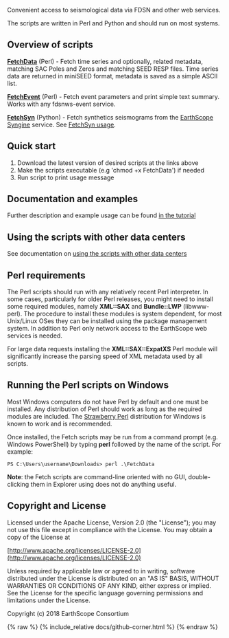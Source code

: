 Convenient access to seismological data via FDSN and other web services.

The scripts are written in Perl and Python and should run on most systems.

## Overview of scripts

**[FetchData](FetchData)** (Perl) - Fetch time series and optionally, related metadata, matching SAC Poles and Zeros and matching SEED RESP files. Time series data are returned in miniSEED format, metadata is saved as a simple ASCII list.

**[FetchEvent](FetchEvent)** (Perl) - Fetch event parameters and print simple text summary.  Works with any fdsnws-event service.

**[FetchSyn](FetchSyn)** (Python) - Fetch synthetics seismograms from the [EarthScope Syngine](https://service.iris.edu/irisws/syngine/1/) service.  See [FetchSyn usage](docs/fetchsyn.md).

## Quick start

1. Download the latest version of desired scripts at the links above
1. Make the scripts executable (e.g 'chmod +x FetchData') if needed
1. Run script to print usage message

## Documentation and examples

Further description and example usage can be found [in the tutorial](docs/tutorial.md)

## Using the scripts with other data centers

See documentation on [using the scripts with other data centers](docs/other-centers.md)

## Perl requirements

The Perl scripts should run with any relatively recent Perl interpreter.  In some cases, particularly for older Perl releases, you might need to install some required modules, namely **XML::SAX** and **Bundle::LWP** (libwww-perl).  The procedure to install these modules is system dependent, for most Unix/Linux OSes they can be installed using the package management system.  In addition to Perl only network access to the EarthScope web services is needed.

For large data requests installing the **XML::SAX::ExpatXS** Perl module will significantly increase the parsing speed of XML metadata used by all scripts.

## Running the Perl scripts on Windows

Most Windows computers do not have Perl by default and one must be installed.  Any distribution of Perl should work as long as the required modules are included.  The [Strawberry Perl](http://strawberryperl.com/) distribution for Windows is known to work and is recommended.

Once installed, the Fetch scripts may be run from a command prompt (e.g. Windows PowerShell) by typing **perl** followed by the name of the script.  For example:

```Console
PS C:\Users\username\Downloads> perl .\FetchData
```

**Note**: the Fetch scripts are command-line oriented with no GUI, double-clicking them in Explorer using does not do anything useful.

## Copyright and License

Licensed under the Apache License, Version 2.0 (the "License");
you may not use this file except in compliance with the License.
You may obtain a copy of the License at

[http://www.apache.org/licenses/LICENSE-2.0](http://www.apache.org/licenses/LICENSE-2.0)

Unless required by applicable law or agreed to in writing, software
distributed under the License is distributed on an "AS IS" BASIS,
WITHOUT WARRANTIES OR CONDITIONS OF ANY KIND, either express or implied.
See the License for the specific language governing permissions and
limitations under the License.

Copyright (c) 2018 EarthScope Consortium

{% raw %}
{% include_relative docs/github-corner.html %}
{% endraw %}
